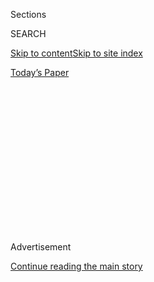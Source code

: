 <div id="app">

<div>

<div>

<div>

<div class="NYTAppHideMasthead css-1q2w90k e1suatyy0">

<div class="section css-ui9rw0 e1suatyy2">

<div class="css-eph4ug er09x8g0">

<div class="css-6n7j50">

</div>

<span class="css-1dv1kvn">Sections</span>

<div class="css-10488qs">

<span class="css-1dv1kvn">SEARCH</span>

</div>

[Skip to content](#site-content)[Skip to site
index](#site-index)

</div>

<div class="css-10698na e1huz5gh0">

</div>

</div>

<div id="masthead-bar-one" class="section hasLinks css-15hmgas e1csuq9d3">

<div class="css-uqyvli e1csuq9d0">

</div>

<div class="css-1uqjmks e1csuq9d1">

</div>

<div class="css-9e9ivx">

[](https://myaccount.nytimes.com/auth/login?response_type=cookie&client_id=vi)

</div>

<div class="css-1bvtpon e1csuq9d2">

[Today’s
Paper](https://www.nytimes.com/section/todayspaper)

</div>

</div>

</div>

</div>

<div data-aria-hidden="false">

<div id="site-content" data-role="main">

<div>

<div class="css-1aor85t" style="opacity:0.000000001;z-index:-1;visibility:hidden">

<div class="css-1hqnpie">

<div class="css-epjblv">

<span class="css-17xtcya">[Opinion](/section/opinion)</span><span class="css-x15j1o">|</span><span class="css-fwqvlz">Four
of the World’s Wealthiest Men Are Preparing for
Battle</span>

</div>

<div class="css-k008qs">

<div class="css-1iwv8en">

<span class="css-18z7m18"></span>

<div>

</div>

</div>

<span class="css-1n6z4y">https://nyti.ms/2EljP2y</span>

<div class="css-1705lsu">

<div class="css-4xjgmj">

<div class="css-4skfbu" data-role="toolbar" data-aria-label="Social Media Share buttons, Save button, and Comments Panel with current comment count" data-testid="share-tools">

  - 
  - 
  - 
  - 
    
    <div class="css-6n7j50">
    
    </div>

  - 
  - 

</div>

</div>

</div>

</div>

</div>

</div>

<div id="NYT_TOP_BANNER_REGION" class="css-13pd83m">

</div>

<div id="top-wrapper" class="css-1sy8kpn">

<div id="top-slug" class="css-l9onyx">

Advertisement

</div>

[Continue reading the main
story](#after-top)

<div class="ad top-wrapper" style="text-align:center;height:100%;display:block;min-height:250px">

<div id="top" class="place-ad" data-position="top" data-size-key="top">

</div>

</div>

<div id="after-top">

</div>

</div>

<div>

<div class="css-v5btjw etb61u70">

<div class="css-v05ibm etb61u71">

[Opinion](/section/opinion)

</div>

</div>

<div id="sponsor-wrapper" class="css-1hyfx7x">

<div id="sponsor-slug" class="css-19vbshk">

Supported by

</div>

[Continue reading the main
story](#after-sponsor)

<div id="sponsor" class="ad sponsor-wrapper" style="text-align:center;height:100%;display:block">

</div>

<div id="after-sponsor">

</div>

</div>

<div class="css-186x18t">

</div>

<div class="css-1vkm6nb ehdk2mb0">

# Four of the World’s Wealthiest Men Are Preparing for Battle

</div>

Members of Congress will be able to grill tech C.E.O.s at a hearing.
Let’s hope they don’t waste the opportunity.

<div class="css-18e8msd">

<div class="css-vp77d3 epjyd6m0">

<div class="css-1baulvz">

By [<span class="css-1baulvz last-byline" itemprop="name">The Editorial
Board</span>](https://www.nytimes.com/interactive/opinion/editorialboard.html)

<div class="css-8atqhb">

The editorial board is a group of opinion journalists whose views are
informed by expertise, research, debate and certain longstanding ****
[values](https://www.nytimes.com/interactive/2018/opinion/editorialboard.html).
It is separate from the newsroom.

</div>

</div>

</div>

  - July 28,
    2020

  - 
    
    <div class="css-4xjgmj">
    
    <div class="css-pvvomx" data-role="toolbar" data-aria-label="Social Media Share buttons, Save button, and Comments Panel with current comment count" data-testid="share-tools">
    
      - 
      - 
      - 
      - 
        
        <div class="css-6n7j50">
        
        </div>
    
      - 
      - 
    
    </div>
    
    </div>

</div>

<div class="css-79elbk" data-testid="photoviewer-wrapper">

<div class="css-z3e15g" data-testid="photoviewer-wrapper-hidden">

</div>

<div class="css-1a48zt4 ehw59r15" data-testid="photoviewer-children">

![<span class="css-16f3y1r e13ogyst0" data-aria-hidden="true">Clockwise
from top left: Mark Zuckerberg of Facebook, Tim Cook of Apple, Jeff
Bezos of Amazon and Sundar Pichai of
Alphabet.</span><span class="css-cnj6d5 e1z0qqy90" itemprop="copyrightHolder"><span class="css-1ly73wi e1tej78p0">Credit...</span><span><span>Clockwise
from top left: Andrew Harnik/AP; Chip Somodevilla/Getty Images; Joshua
Roberts/Reuters; Michael
Sohn/AP</span></span></span>](https://static01.nyt.com/images/2020/07/29/opinion/28tech-editorial-sub/28tech-editorial-articleLarge.jpg?quality=75&auto=webp&disable=upscale)

</div>

</div>

</div>

<div class="section meteredContent css-1r7ky0e" name="articleBody" itemprop="articleBody">

<div class="css-1fanzo5 StoryBodyCompanionColumn">

<div class="css-53u6y8">

Amid the coronavirus pandemic, Congress’s attention will turn briefly to
another matter: world domination. On Wednesday, the chief executives of
Facebook, Amazon, Apple and Google’s parent company, Alphabet, will
appear together to defend themselves in a continuing inquiry into their
market power by the congressional subcommittee focused on antitrust.

The virus’s reach means [Mark Zuckerberg of Facebook, Jeff Bezos of
Amazon, Tim Cook of Apple and Sundar Pichai of
Alphabet](https://www.nytimes.com/live/2020/07/29/technology/tech-ceos-hearing-testimony)
will dial into the hearing via video chat, avoiding the glare of
photographers, members of Congress and the gallery as they are peppered
with questions. While in their home offices, the men also could receive
messages from aides about how to respond.

Nonetheless, the one-day hearing, conducted by the House Judiciary
Committee’s antitrust subcommittee, could give the public a rare glimpse
into the inner workings of some of the world’s most valuable companies.
Panel members are likely to turn a good deal of attention to Mr. Bezos,
the world’s wealthiest person, in part because he’s never appeared
before Congress. (He initially [tried to avoid
it](https://www.nytimes.com/2020/05/15/technology/jeff-bezos-amazon-testimony-congress.html)
this time.)

The challenge for the subcommittee will be in establishing whether these
tech companies — which have amassed immeasurable power — operate as
illegal monopolies in certain domains, such as online search (Google),
online marketplaces (Amazon), mobile phone app stores (Apple), the
dissemination of information (Facebook), advertising sales (Google and
Facebook) and mergers and acquisitions.

</div>

</div>

<div class="css-1fanzo5 StoryBodyCompanionColumn">

<div class="css-53u6y8">

It’s not against the law to be the largest search engine, online
marketplace or social media network. But antitrust laws, meant to
protect against outsize market power, do not allow companies to suppress
competition — a practice known as [exclusionary
conduct](https://www.ftc.gov/tips-advice/competition-guidance/guide-antitrust-laws/single-firm-conduct/monopolization-defined)
— by, for instance, quashing or gobbling up potential rivals. Freed from
competition, companies may also cross the line by squeezing suppliers or
imposing higher prices on consumers.

Wednesday’s hearing will be the culmination of a roughly yearlong
investigation into the businesses’ operations and is likely to be the
final public forum before the subcommittee releases its findings,
expected in the fall.

Representative David Cicilline, Democrat of Rhode Island and the
subcommittee’s chairman, has indicated the tech companies may not like
the results, this month calling the companies’ power
[“terrifying.”](https://www.nytimes.com/2020/07/01/opinion/anti-trust-tech-hearing-facebook.html)

It’s up to the subcommittee to help the public understand the breadth of
the companies’ power and, potentially, to recommend that regulators
break them up or take other action. Also at issue is determining if
existing rules are sufficient given the tech companies’ market power and
whether the laws should be updated because the companies behave in ways
that should be illegal.  
  
Here are some questions subcommittee members ought to consider:

### Amazon

The subcommittee will probably focus on the company’s relationship with
third-party merchants that use the site to sell directly to consumers.
Such merchants represent about 60 percent of Amazon’s sales. The company
also operates an enormous shipping network, an advertising sales
business and a cloud computing service that may raise alarms among
regulators. Amazon’s trove of sales data gives it incredibly detailed
insights into both customers and merchants.

  - After an [investigation by German
    regulators](https://www.cnbc.com/2019/07/17/amazon-in-deal-with-german-watchdog-to-overhaul-marketplace-terms.html),
    Amazon vowed last year to overhaul its contracts with third-party
    merchants. Did the company adequately do so? Does Amazon have
    contracts that require lower prices than other retailers’? Does it
    require exclusivity, meaning merchants cannot offer their goods on
    other sellers’ websites?

<!-- end list -->

  - An Amazon lawyer told the panel, “We don’t use individual seller
    data directly to compete” with other businesses on Amazon’s site.
    But a Wall Street Journal
    [report](https://www.wsj.com/articles/amazon-scooped-up-data-from-its-own-sellers-to-launch-competing-products-11587650015)
    showed evidence that Amazon does just that, helping it create
    tailored private-label products that undercut competitors. What is
    the extent of Amazon’s use of seller data?

<!-- end list -->

  - Amazon offers its sellers warehousing and shipping services
    worldwide. What does it seek in return, beyond a commission? Does
    Amazon use sales data from small merchants to source new products or
    to help larger sellers succeed, forcing out [smaller
    ones](https://www.usatoday.com/story/tech/news/2019/07/16/amazon-faces-antitrust-probe-business-practices-european-union/1742868001/)?

<!-- end list -->

  - In 2010, Amazon [dropped diaper
    prices](http://www.slate.com/blogs/future_tense/2013/10/10/amazon_book_how_jeff_bezos_went_thermonuclear_on_diapers_com.html/)
    well below profitability, in a successful effort to force a
    competitor, Diapers.com, into acquisition talks. Amazon has since
    shuttered that site. Does Amazon view such actions as exclusionary?
    And is the company engaged in other such pricing wars in order to
    force a competitor to sell?

<!-- end list -->

  - A Washington Post
    [investigation](https://www.washingtonpost.com/technology/2019/08/27/aggressive-amazon-tactic-pushes-you-consider-its-own-brand-before-you-click-buy/)
    showed that Amazon pushes consumers toward its private-label
    products even when they appear to want to buy name brands. Does
    Amazon favor its own products in consumers’ searches? Does it
    require fees or advertising purchases from merchants or brands to
    ensure their products rise to the top of searches?

### Apple

While Apple is best known for its iPhones and laptops, it also has
healthy competition from companies like Samsung and Lenovo in hardware
sales. As a result, Mr. Cook is most likely to be asked about the
structure of Apple’s App Store, where millions of software developers
offer their apps for download.

  - Why does Apple permit only its own app store on iPhones?

<!-- end list -->

  - Developers are generally required to offer their in-app purchases
    and paid subscriptions through Apple’s App Store, rather than on
    their own websites, where they may avoid Apple’s commissions. Apple
    has [threatened to remove
    apps](https://www.nytimes.com/2020/06/19/opinion/apple-app-store-hey.html)
    that don’t abide. How is this in the best interest of consumers and
    app developers?

<!-- end list -->

  - Some app developers have alleged that Apple uses the detailed data
    it collects about app downloads to [copy their
    ideas](https://appleinsider.com/articles/19/06/06/developers-talk-about-being-sherlocked-as-apple-uses-them-for-market-research)
    and that the company [favors its own
    apps](https://www.nytimes.com/interactive/2019/09/09/technology/apple-app-store-competition.html)
    in searches. Is this true? If so, how does the company defend such
    practices?

### Facebook

Facebook’s aggressive acquisition strategy — including the giants
Instagram and WhatsApp — makes it vulnerable to a breakup if regulators
find that it was trying to rid the market of real
    competition.

  - [Reportedly](https://nypost.com/2019/02/26/facebook-boasted-of-buying-instagram-to-kill-the-competition-sources/),
    the Federal Trade Commission had documents demonstrating Facebook
    acquired Instagram in 2012 in an explicit bid to stifle a
    competitor. Were those documents mischaracterized? How did
    Facebook’s buying Instagram benefit consumers, and how did it
    determine the [$1 billion
    price](https://dealbook.nytimes.com/2012/04/09/facebook-buys-instagram-for-1-billion/)?

<!-- end list -->

  - British lawmakers [released
    emails](https://www.nytimes.com/2018/12/05/technology/facebook-emails-privacy-data.html)
    showing Facebook used an analytics app to collect detailed data
    about competitors in order to snuff them out. That helped Facebook
    decide to buy WhatsApp for $19 billion, the emails show. Couldn’t
    that be called an abuse of market power? Does Facebook still cull
    proprietary data on rivals in order to protect its market
    leadership?

  - Advertisers can target customers on Facebook with incredible
    accuracy, in part because of the platform’s ability to track users’
    internet browsing activity across the web. Shouldn’t users consider
    those terms onerous? Also, has Facebook made assurances about the
    privacy of customer data that it later reneged on? What assurances
    do consumers have that their data will remain private and not be
    repurposed for Facebook’s benefit?

<!-- end list -->

  - [According to The Wall Street
    Journal](https://www.wsj.com/articles/facebook-knows-it-encourages-division-top-executives-nixed-solutions-11590507499),
    Facebook quashed efforts to make its site less politically divisive
    because partisan content drives more use of the site, which is
    beneficial to its advertising business. How can suppressing opposing
    views for users be viewed as anything but an abuse of power?

</div>

</div>

![<span class="css-16f3y1r e13ogyst0">Chris Hughes, a co-founder of
Facebook, says the company is so big and powerful that it threatens our
democracy.</span><span class="css-cch8ym"><span class="css-1dv1kvn">Credit</span><span class="css-cnj6d5 e1z0qqy90" itemprop="copyrightHolder"><span class="css-1ly73wi e1tej78p0">Credit...</span><span>Getty
Images</span></span></span>](https://static01.nyt.com/images/2019/05/09/autossell/op-chris/op-chris-videoSixteenByNineJumbo1600.jpg)

<div class="css-1fanzo5 StoryBodyCompanionColumn">

<div class="css-53u6y8">

### Alphabet

Alphabet’s signature product, Google, is central to nearly every
activity on the web — and increasingly, many activities off the web as
well. It is the dominant search engine by far and operates sprawling
advertising and cloud computing businesses. Subcommittee members are
likely to home in on how Google’s search business potentially stifles
competition by favoring its own services and how YouTube, a Google
subsidiary, pushes content to users.

  - Frequently, answers to common Google search questions can be found
    in so-called answer boxes at the top of a results page. Google culls
    that information from other websites, eliminating the need for users
    to visit those sites. Doesn’t that starve other websites of valuable
    traffic? Don’t answer boxes simply buttress Google’s market
    leadership by stifling competitors?

<!-- end list -->

  - Google has paid Apple [billions of
    dollars](https://www.theverge.com/2020/7/1/21310591/apple-google-search-engine-safari-iphone-deal-billions-regulation-antitrust)
    to be the default search engine on the Safari web browser on iPhones
    and iPads. How does Google expect rivals to compete on an even
    playing field if it has cornered such a significant share of the
    market?

<!-- end list -->

  - Google controls multiple levers in the process of placing
    advertisements on the web, including analytics. The company also
    requires some businesses to use its ad technology if they want to
    use Google services. How does Google’s ad sales technology benefit
    advertisers? Why doesn’t Google allow marketers to see what prices
    others pay to place ads? Doesn’t that stifle bargaining power?

<!-- end list -->

  - Critics say YouTube [pushes
    videos](https://www.nytimes.com/2020/07/13/technology/google-ads-antitrust.html)
    that are politically slanted, based on data about its users, meaning
    viewers aren’t likely to see competing viewpoints. Is it correct
    that YouTube’s software is designed to reinforce biases? Other than
    keeping users on YouTube longer, what is the purpose of that system?

</div>

</div>

<div>

</div>

<div class="css-1fanzo5 StoryBodyCompanionColumn">

<div class="css-53u6y8">

*The Times is committed to publishing* [*a diversity of
letters*](https://www.nytimes.com/2019/01/31/opinion/letters/letters-to-editor-new-york-times-women.html)
*to the editor. We’d like to hear what you think about this or any of
our articles. Here are some*
[*tips*](https://help.nytimes.com/hc/en-us/articles/115014925288-How-to-submit-a-letter-to-the-editor)*.
And here’s our email:*
[*letters@nytimes.com*](mailto:letters@nytimes.com)*.*

*Follow The New York Times Opinion section on*
[*Facebook*](https://www.facebook.com/nytopinion)*,* [*Twitter
(@NYTopinion)*](http://twitter.com/NYTOpinion) *and*
[*Instagram*](https://www.instagram.com/nytopinion/)*.*

</div>

</div>

</div>

<div>

</div>

<div>

</div>

<div>

</div>

<div>

<div id="bottom-wrapper" class="css-1ede5it">

<div id="bottom-slug" class="css-l9onyx">

Advertisement

</div>

[Continue reading the main
story](#after-bottom)

<div id="bottom" class="ad bottom-wrapper" style="text-align:center;height:100%;display:block;min-height:90px">

</div>

<div id="after-bottom">

</div>

</div>

</div>

</div>

</div>

## Site Index

<div>

</div>

## Site Information Navigation

  - [© <span>2020</span> <span>The New York Times
    Company</span>](https://help.nytimes.com/hc/en-us/articles/115014792127-Copyright-notice)

<!-- end list -->

  - [NYTCo](https://www.nytco.com/)
  - [Contact
    Us](https://help.nytimes.com/hc/en-us/articles/115015385887-Contact-Us)
  - [Work with us](https://www.nytco.com/careers/)
  - [Advertise](https://nytmediakit.com/)
  - [T Brand Studio](http://www.tbrandstudio.com/)
  - [Your Ad
    Choices](https://www.nytimes.com/privacy/cookie-policy#how-do-i-manage-trackers)
  - [Privacy](https://www.nytimes.com/privacy)
  - [Terms of
    Service](https://help.nytimes.com/hc/en-us/articles/115014893428-Terms-of-service)
  - [Terms of
    Sale](https://help.nytimes.com/hc/en-us/articles/115014893968-Terms-of-sale)
  - [Site
    Map](https://spiderbites.nytimes.com)
  - [Help](https://help.nytimes.com/hc/en-us)
  - [Subscriptions](https://www.nytimes.com/subscription?campaignId=37WXW)

</div>

</div>

</div>

</div>
